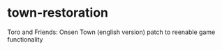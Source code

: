 # town-restoration
Toro and Friends: Onsen Town (english version) patch to reenable game functionality
